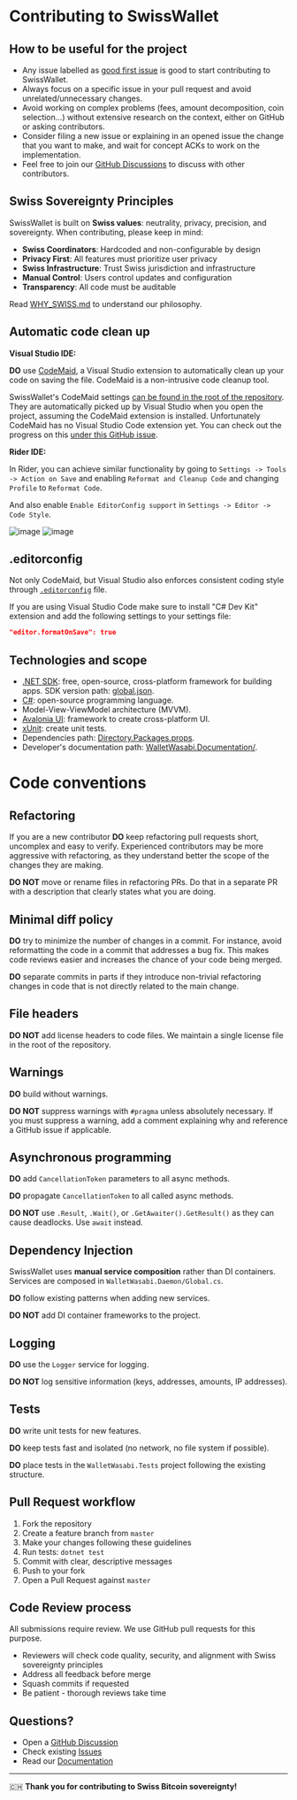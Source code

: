 # Contributing to SwissWallet

## How to be useful for the project

- Any issue labelled as [good first issue](https://github.com/swisscodernano/swisswallet/issues?q=is%3Aissue+is%3Aopen+label%3A%22good+first+issue%22) is good to start contributing to SwissWallet.
- Always focus on a specific issue in your pull request and avoid unrelated/unnecessary changes.
- Avoid working on complex problems (fees, amount decomposition, coin selection...) without extensive research on the context, either on GitHub or asking contributors.
- Consider filing a new issue or explaining in an opened issue the change that you want to make, and wait for concept ACKs to work on the implementation.
- Feel free to join our [GitHub Discussions](https://github.com/swisscodernano/swisswallet/discussions) to discuss with other contributors.

## Swiss Sovereignty Principles

SwissWallet is built on **Swiss values**: neutrality, privacy, precision, and sovereignty. When contributing, please keep in mind:

- **Swiss Coordinators**: Hardcoded and non-configurable by design
- **Privacy First**: All features must prioritize user privacy
- **Swiss Infrastructure**: Trust Swiss jurisdiction and infrastructure
- **Manual Control**: Users control updates and configuration
- **Transparency**: All code must be auditable

Read [WHY_SWISS.md](WHY_SWISS.md) to understand our philosophy.

## Automatic code clean up

**Visual Studio IDE:**

**DO** use [CodeMaid](https://www.codemaid.net/), a Visual Studio extension to automatically clean up your code on saving the file.
CodeMaid is a non-intrusive code cleanup tool.

SwissWallet's CodeMaid settings [can be found in the root of the repository](https://github.com/swisscodernano/swisswallet/blob/master/CodeMaid.config). They are automatically picked up by Visual Studio when you open the project, assuming the CodeMaid extension is installed. Unfortunately CodeMaid has no Visual Studio Code extension yet. You can check out the progress on this [under this GitHub issue](https://github.com/codecadwallader/codemaid/issues/273).

**Rider IDE:**

In Rider, you can achieve similar functionality by going to `Settings -> Tools -> Action on Save` and enabling `Reformat and Cleanup Code` and changing `Profile` to `Reformat Code`.

And also enable `Enable EditorConfig support` in `Settings -> Editor -> Code Style`.

![image](https://user-images.githubusercontent.com/16364053/159900227-627f4b67-e793-421b-836a-09660971c807.png)
![image](https://user-images.githubusercontent.com/16364053/159900956-539868b7-9fd2-44ed-9ec6-d58569bd9dbb.png)

## .editorconfig

Not only CodeMaid, but Visual Studio also enforces consistent coding style through [`.editorconfig`](https://github.com/swisscodernano/swisswallet/blob/master/.editorconfig) file.

If you are using Visual Studio Code make sure to install "C# Dev Kit" extension and add the following settings to your settings file:

```json
"editor.formatOnSave": true
```

## Technologies and scope

- [.NET SDK](https://dotnet.microsoft.com/en-us/): free, open-source, cross-platform framework for building apps. SDK version path: [global.json](https://github.com/swisscodernano/swisswallet/blob/master/global.json).
- [C#](https://dotnet.microsoft.com/en-us/languages/csharp): open-source programming language.
- Model-View-ViewModel architecture (MVVM).
- [Avalonia UI](https://www.avaloniaui.net/): framework to create cross-platform UI.
- [xUnit](https://xunit.net/): create unit tests.
- Dependencies path: [Directory.Packages.props](https://github.com/swisscodernano/swisswallet/blob/master/Directory.Packages.props).
- Developer's documentation path: [WalletWasabi.Documentation/](https://github.com/swisscodernano/swisswallet/tree/master/WalletWasabi.Documentation).

# Code conventions

## Refactoring

If you are a new contributor **DO** keep refactoring pull requests short, uncomplex and easy to verify. Experienced contributors may be more aggressive with refactoring, as they understand better the scope of the changes they are making.

**DO NOT** move or rename files in refactoring PRs. Do that in a separate PR with a description that clearly states what you are doing.

## Minimal diff policy

**DO** try to minimize the number of changes in a commit. For instance, avoid reformatting the code in a commit that addresses a bug fix. This makes code reviews easier and increases the chance of your code being merged.

**DO** separate commits in parts if they introduce non-trivial refactoring changes in code that is not directly related to the main change.

## File headers

**DO NOT** add license headers to code files. We maintain a single license file in the root of the repository.

## Warnings

**DO** build without warnings.

**DO NOT** suppress warnings with `#pragma` unless absolutely necessary. If you must suppress a warning, add a comment explaining why and reference a GitHub issue if applicable.

## Asynchronous programming

**DO** add `CancellationToken` parameters to all async methods.

**DO** propagate `CancellationToken` to all called async methods.

**DO NOT** use `.Result`, `.Wait()`, or `.GetAwaiter().GetResult()` as they can cause deadlocks. Use `await` instead.

## Dependency Injection

SwissWallet uses **manual service composition** rather than DI containers. Services are composed in `WalletWasabi.Daemon/Global.cs`.

**DO** follow existing patterns when adding new services.

**DO NOT** add DI container frameworks to the project.

## Logging

**DO** use the `Logger` service for logging.

**DO NOT** log sensitive information (keys, addresses, amounts, IP addresses).

## Tests

**DO** write unit tests for new features.

**DO** keep tests fast and isolated (no network, no file system if possible).

**DO** place tests in the `WalletWasabi.Tests` project following the existing structure.

## Pull Request workflow

1. Fork the repository
2. Create a feature branch from `master`
3. Make your changes following these guidelines
4. Run tests: `dotnet test`
5. Commit with clear, descriptive messages
6. Push to your fork
7. Open a Pull Request against `master`

## Code Review process

All submissions require review. We use GitHub pull requests for this purpose.

- Reviewers will check code quality, security, and alignment with Swiss sovereignty principles
- Address all feedback before merge
- Squash commits if requested
- Be patient - thorough reviews take time

## Questions?

- Open a [GitHub Discussion](https://github.com/swisscodernano/swisswallet/discussions)
- Check existing [Issues](https://github.com/swisscodernano/swisswallet/issues)
- Read our [Documentation](https://github.com/swisscodernano/swisswallet/tree/master/docs)

---

🇨🇭 **Thank you for contributing to Swiss Bitcoin sovereignty!**
